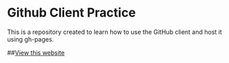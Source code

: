 Github Client Practice
========================

This is a repository created to learn how to use the GitHub client and host it using gh-pages. 

##[View this website](http://michaelak117@gmail.com.github.io/exercises)


